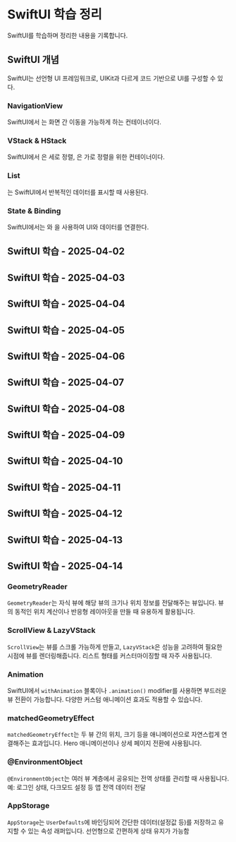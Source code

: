 # SwiftUI 학습 정리

SwiftUI를 학습하며 정리한 내용을 기록합니다.

## SwiftUI 개념
SwiftUI는 선언형 UI 프레임워크로, UIKit과 다르게 코드 기반으로 UI를 구성할 수 있다.

### NavigationView
SwiftUI에서 는 화면 간 이동을 가능하게 하는 컨테이너이다.



### VStack & HStack
SwiftUI에서 은 세로 정렬, 은 가로 정렬을 위한 컨테이너이다.



### List
는 SwiftUI에서 반복적인 데이터를 표시할 때 사용된다.



### State & Binding
SwiftUI에서는 와 을 사용하여 UI와 데이터를 연결한다.



## SwiftUI 학습 - 2025-04-02



## SwiftUI 학습 - 2025-04-03



## SwiftUI 학습 - 2025-04-04



## SwiftUI 학습 - 2025-04-05



## SwiftUI 학습 - 2025-04-06



## SwiftUI 학습 - 2025-04-07



## SwiftUI 학습 - 2025-04-08



## SwiftUI 학습 - 2025-04-09



## SwiftUI 학습 - 2025-04-10



## SwiftUI 학습 - 2025-04-11



## SwiftUI 학습 - 2025-04-12



## SwiftUI 학습 - 2025-04-13



## SwiftUI 학습 - 2025-04-14



### GeometryReader
`GeometryReader`는 자식 뷰에 해당 뷰의 크기나 위치 정보를 전달해주는 뷰입니다. 뷰의 동적인 위치 계산이나 반응형 레이아웃을 만들 때 유용하게 활용됩니다.

### ScrollView & LazyVStack
`ScrollView`는 뷰를 스크롤 가능하게 만들고, `LazyVStack`은 성능을 고려하여 필요한 시점에 뷰를 렌더링해줍니다. 리스트 형태를 커스터마이징할 때 자주 사용됩니다.

### Animation
SwiftUI에서 `withAnimation` 블록이나 `.animation()` modifier를 사용하면 부드러운 뷰 전환이 가능합니다. 다양한 커스텀 애니메이션 효과도 적용할 수 있습니다.

### matchedGeometryEffect
`matchedGeometryEffect`는 두 뷰 간의 위치, 크기 등을 애니메이션으로 자연스럽게 연결해주는 효과입니다. Hero 애니메이션이나 상세 페이지 전환에 사용됩니다.

### @EnvironmentObject
`@EnvironmentObject`는 여러 뷰 계층에서 공유되는 전역 상태를 관리할 때 사용됩니다. 예: 로그인 상태, 다크모드 설정 등 앱 전역 데이터 전달

### AppStorage
`AppStorage`는 `UserDefaults`에 바인딩되어 간단한 데이터(설정값 등)를 저장하고 유지할 수 있는 속성 래퍼입니다. 선언형으로 간편하게 상태 유지가 가능함
